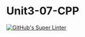 # Unit3-07-CPP
[![GitHub's Super Linter](README.md/../../../workflows/Mr%20Coxall's%20Super%20Linter/badge.svg)](README.md/../../../actions)
